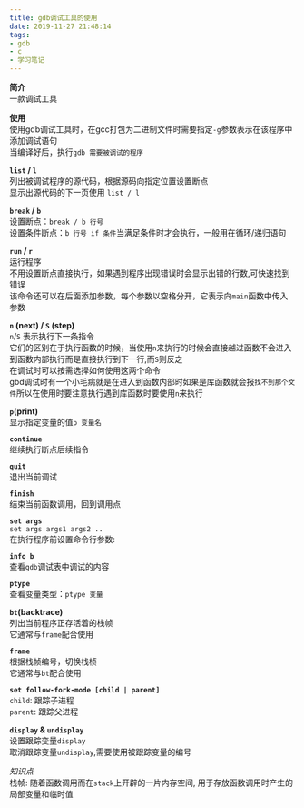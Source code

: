 ```yaml
---
title: gdb调试工具的使用
date: 2019-11-27 21:48:14
tags:
- gdb
- c
- 学习笔记
---
```


**简介**  
    一款调试工具

**使用**  
    使用gdb调试工具时，在gcc打包为二进制文件时需要指定`-g`参数表示在该程序中添加调试语句  
    当编译好后，执行`gdb 需要被调试的程序`  

**`list` / `l`**  
    列出被调试程序的源代码，根据源码向指定位置设置断点  
    显示出源代码的下一页使用 `list / l`

**`break` / `b`**  
    设置断点：`break / b 行号`  
    设置条件断点：`b 行号 if 条件`当满足条件时才会执行，一般用在循环/递归语句

**`run` / `r`**  
    运行程序  
    不用设置断点直接执行，如果遇到程序出现错误时会显示出错的行数,可快速找到错误  
    该命令还可以在后面添加参数，每个参数以空格分开，它表示向`main`函数中传入参数

**`n` (next) / `S` (step)**  
    `n`/`S` 表示执行下一条指令  
    它们的区别在于执行函数的时候，当使用`n`来执行的时候会直接越过函数不会进入到函数内部执行而是直接执行到下一行,而`S`则反之  
    在调试时可以按需选择如何使用这两个命令  
    gbd调试时有一个小毛病就是在进入到函数内部时如果是库函数就会报`找不到那个文件`所以在使用时要注意执行遇到库函数时要使用`n`来执行

**`p`(print)**  
    显示指定变量的值`p 变量名`

**`continue`**  
    继续执行断点后续指令

**`quit`**  
    退出当前调试

**`finish`**  
    结束当前函数调用，回到调用点

**`set args`**  
    `set args args1 args2 ..`  
    在执行程序前设置命令行参数:

**`info b`**  
    查看`gdb`调试表中调试的内容

**`ptype`**  
    查看变量类型：`ptype 变量`

**`bt`(backtrace)**  
    列出当前程序正存活着的栈帧  
    它通常与`frame`配合使用

**`frame`**  
    根据栈帧编号，切换栈桢  
    它通常与`bt`配合使用

**`set follow-fork-mode [child | parent]`**  
    `child`: 跟踪子进程  
    `parent`: 跟踪父进程  

**`display` & `undisplay`**  
    设置跟踪变量`display`  
    取消跟踪变量`undisplay`,需要使用被跟踪变量的编号

*知识点*  
    栈帧: 随着函数调用而在`stack`上开辟的一片内存空间, 用于存放函数调用时产生的局部变量和临时值  

